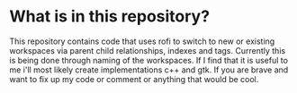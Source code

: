# What is in this repository?
This repository contains code that uses rofi to switch to new or existing workspaces via parent child relationships, indexes and tags. Currently this is being done through naming of the workspaces. If I find that it is useful to me i'll most likely create implementations c++ and gtk. If you are brave and want to fix up my code or comment or anything that would be cool.

